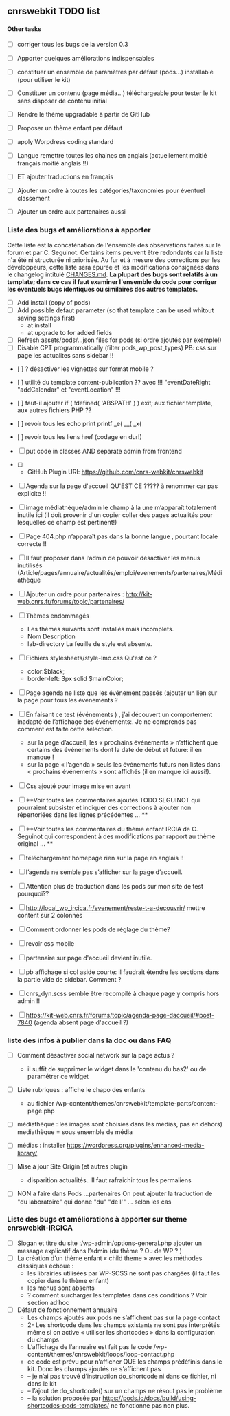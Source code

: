 ## cnrswebkit TODO list

#### Other tasks
- [ ] corriger tous les bugs de la version 0.3
- [ ] Apporter quelques améliorations indispensables
- [ ] constituer un ensemble de paramètres par défaut (pods...) installable (pour utiliser le kit)
- [ ] Constituer un contenu (page média...) téléchargeable pour tester le kit sans disposer de contenu initial
- [ ] Rendre le thème upgradable à partir de GitHub
- [ ] Proposer un thème enfant par défaut
- [ ] apply Worpdress coding standard
- [ ] Langue remettre toutes les chaines en anglais (actuellement moitié français moitié anglais !!) 
- [ ] ET ajouter traductions en français
- [ ] Ajouter un ordre à toutes les catégories/taxonomies pour éventuel classement 
- [ ] Ajouter un ordre aux partenaires aussi


### Liste des bugs et améliorations à apporter
Cette liste est la concaténation de l'ensemble des observations faites sur le forum et par C. Seguinot. Certains items peuvent être redondants car la liste n'a été ni structurée ni priorisée. 
Au fur et à mesure des corrections par les développeurs, cette liste sera épurée et les modifications consignées dans le changelog intitulé [CHANGES.md](CHANGES.md). __La plupart des bugs sont relatifs à un template; dans ce cas il faut examiner l'ensemble du code pour corriger les éventuels bugs identiques ou similaires des autres templates.__ 

- [ ] Add install (copy of pods)
- [ ] Add possible defaut parameter (so that template can be used whitout saving settings first)
     * at install 
     * at upgrade to for added fields
- [ ] Refresh assets/pods/...json files for pods (si ordre ajoutés par exemple!)
- [ ] Disable CPT programmatically (filter pods_wp_post_types) 
PB: css sur page les actualites sans sidebar !!
- [ ] ? désactiver les vignettes sur format mobile ?
- [ ] utilité du template content-publication ?? avec !!! "eventDateRight "addCalendar" et "eventLocation" !!!
- [ ] faut-il ajouter if ( !defined( 'ABSPATH' ) ) exit; aux fichier template, aux autres fichiers PHP ??

- [ ] revoir tous les echo print printf _e( __( _x(
- [ ] revoir tous les liens href (codage en dur!)
- [ ] put code in classes AND separate admin from frontend 
- [ ]   * GitHub Plugin URI: https://github.com/cnrs-webkit/cnrswebkit
- [ ] Agenda sur la page d'accueil QU'EST CE ????? à renommer car pas explicite !!
- [ ] image médiathèque/admin le champ à la une m’apparaît totalement inutile ici (il doit provenir d'un copier coller des pages actualités pour lesquelles ce champ est pertinent!)
- [ ] Page 404.php n’apparaît pas dans la bonne langue , pourtant locale correcte !!
- [ ] Il faut proposer dans l’admin de pouvoir désactiver les menus inutilisés (Article/pages/annuaire/actualités/emploi/evenements/partenaires/Médiathèque
- [ ] Ajouter un ordre pour partenaires : http://kit-web.cnrs.fr/forums/topic/partenaires/
- [ ] Thèmes endommagés
   * Les thèmes suivants sont installés mais incomplets.
   * Nom Description
   * lab-directory 	La feuille de style est absente.

- [ ] Fichiers stylesheets/style-lmo.css  Qu'est ce ?    
   * color:$black;
   * border-left: 3px solid $mainColor;

- [ ] Page agenda ne liste que les événement passés (ajouter un lien sur la page pour tous les événements ? 
- [ ] En faisant ce test (événements ) , j’ai découvert un comportement inadapté de l’affichage des événements:. Je ne comprends pas comment est faite cette sélection.
   * sur la page d’accueil, les « prochains événements » n’affichent que certains des événements dont la date de début et future: il en manque ! 
   * sur la page « l’agenda » seuls les événements futurs non listés dans « prochains événements » sont affichés (il en manque ici aussi!). 


- [ ] Css ajouté pour image mise en avant 
- [ ] **Voir toutes les commentaires ajoutés TODO SEGUINOT qui pourraient subsister et indiquer des corrections à ajouter non répertoriées dans les lignes précédentes ... **
- [ ] **Voir toutes les commentaires du thème enfant IRCIA de C. Seguinot qui correspondent à des modifications par rapport au thème original ... **
- [ ] téléchargement homepage rien sur la page en anglais !!
- [ ] l’agenda ne semble pas s’afficher sur la page d’accueil.
- [ ] Attention plus de traduction dans les pods sur mon site de test pourquoi?? 
- [ ] http://local_wp_ircica.fr/evenement/reste-t-a-decouvrir/ mettre content sur 2 colonnes 
- [ ] Comment ordonner les pods de réglage du thème? 
- [ ] revoir css mobile
- [ ] partenaire sur page d'accueil devient inutile. 
- [ ] pb affichage si col aside courte: il faudrait étendre les sections dans la partie vide de sidebar. Comment ? 
- [ ] cnrs_dyn.scss  semble être  recompilé à chaque page y compris hors admin !!
- [ ] https://kit-web.cnrs.fr/forums/topic/agenda-page-daccueil/#post-7840 (agenda absent page d'accueil ?)

### liste des infos à publier dans la doc ou dans FAQ
- [ ] Comment désactiver social network sur la page actus ? 
   * il suffit de supprimer le widget dans le 'contenu du bas2' ou de paramétrer ce widget
- [ ] Liste rubriques : affiche le chapo des enfants
   * au fichier /wp-content/themes/cnrswebkit/template-parts/content-page.php
- [ ] médiathèque : les images sont choisies dans les médias, pas en dehors) mediathèque = sous ensemble de  média
- [ ] médias : installer https://wordpress.org/plugins/enhanced-media-library/
- [ ] Mise à jour Site Origin (et autres plugin 
   * disparition actualités.. Il faut rafraichir tous les  permaliens 
- [ ] NON a faire dans Pods ...partenaires On peut ajouter la traduction de "du laboratoire" qui donne "du" "de l'" ... selon les cas 

  
### Liste des bugs et améliorations à apporter sur theme cnrswebkit-IRCICA
- [ ] Slogan et titre du site :/wp-admin/options-general.php ajouter un message explicatif dans l’admin (du thème ? Ou de WP ? )  
- [ ] La création d’un thème enfant « child theme » avec les méthodes classiques échoue : 
   * les librairies utilisées par WP-SCSS ne sont pas chargées (il faut les copier dans le thème enfant)
   * les menus sont absents
   * ? comment surcharger les templates dans ces conditions ? Voir section ad’hoc
- [ ] Défaut de fonctionnement annuaire
   * Les champs ajoutés aux pods ne s’affichent pas sur la page contact
   * 2- Les shortcode dans les champs existants ne sont pas interprétés même si on active « utiliser les shortcodes » dans la configuration du champs
   * L’affichage de l’annuaire est fait pas le code /wp-content/themes/cnrswebkit/loops/loop-contact.php
   * ce code est prévu pour n’afficher QUE les champs prédéfinis dans le kit. Donc les champs ajoutés ne s’affichent pas
   * – je n’ai pas trouvé d’instruction do_shortcode ni dans ce fichier, ni dans le kit
   * – l’ajout de do_shortcode() sur un champs ne résout pas le problème
   * – la solution proposée par https://pods.io/docs/build/using-shortcodes-pods-templates/ ne fonctionne pas non plus.
    


